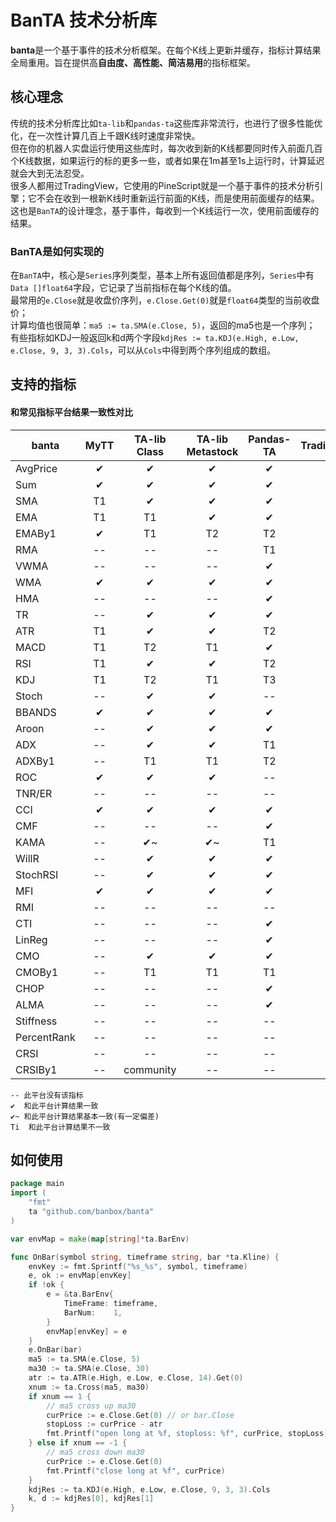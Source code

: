 # BanTA 技术分析库
**banta**是一个基于事件的技术分析框架。在每个K线上更新并缓存，指标计算结果全局重用。旨在提供高**自由度、高性能、简洁易用**的指标框架。

## 核心理念
传统的技术分析库比如`ta-lib`和`pandas-ta`这些库非常流行，也进行了很多性能优化，在一次性计算几百上千跟K线时速度非常快。  
但在你的机器人实盘运行使用这些库时，每次收到新的K线都要同时传入前面几百个K线数据，如果运行的标的更多一些，或者如果在1m甚至1s上运行时，计算延迟就会大到无法忍受。  
很多人都用过TradingView，它使用的PineScript就是一个基于事件的技术分析引擎；它不会在收到一根新K线时重新运行前面的K线，而是使用前面缓存的结果。  
这也是`BanTA`的设计理念，基于事件，每收到一个K线运行一次，使用前面缓存的结果。  

### BanTA是如何实现的
在`BanTA`中，核心是`Series`序列类型，基本上所有返回值都是序列，`Series`中有`Data []float64`字段，它记录了当前指标在每个K线的值。  
最常用的`e.Close`就是收盘价序列，`e.Close.Get(0)`就是`float64`类型的当前收盘价；  
计算均值也很简单：`ma5 := ta.SMA(e.Close, 5)`，返回的ma5也是一个序列；  
有些指标如KDJ一般返回k和d两个字段`kdjRes := ta.KDJ(e.High, e.Low, e.Close, 9, 3, 3).Cols`，可以从`Cols`中得到两个序列组成的数组。  

## 支持的指标
#### 和常见指标平台结果一致性对比
| banta       | MyTT | TA-lib Class | TA-lib Metastock | Pandas-TA | TradingView |
|-------------|:----:|:------------:|:----------------:|:---------:|:-----------:| 
| AvgPrice    |  ✔   |      ✔       |        ✔         |     ✔     |      ✔      |
| Sum         |  ✔   |      ✔       |        ✔         |     ✔     |      ✔      |
| SMA         |  T1  |      ✔       |        ✔         |     ✔     |      ✔      |
| EMA         |  T1  |      T1      |        ✔         |     ✔     |     T2      |
| EMABy1      |  ✔   |      T1      |        T2        |    T2     |     T3      |
| RMA         |  --  |      --      |        --        |    T1     |     --      |
| VWMA        |  --  |      --      |        --        |     ✔     |      ✔      |
| WMA         |  ✔   |      ✔       |        ✔         |     ✔     |      ✔      |
| HMA         |  --  |      --      |        --        |     ✔     |      ✔      |
| TR          |  --  |      ✔       |        ✔         |     ✔     |     --      |
| ATR         |  T1  |      ✔       |        ✔         |    T2     |     T3      |
| MACD        |  T1  |      T2      |        T1        |     ✔     |     T3      |
| RSI         |  T1  |      ✔       |        ✔         |    T2     |     T3      |
| KDJ         |  T1  |      T2      |        T1        |    T3     |      ✔      |
| Stoch       |  --  |      ✔       |        ✔         |    --     |      ✔      |
| BBANDS      |  ✔   |      ✔       |        ✔         |     ✔     |      ✔      |
| Aroon       |  --  |      ✔       |        ✔         |     ✔     |     T1      |
| ADX         |  --  |      ✔       |        ✔         |    T1     |     T2      |
| ADXBy1      |  --  |      T1      |        T1        |    T2     |      ✔      |
| ROC         |  ✔   |      ✔       |        ✔         |    --     |      ✔      |
| TNR/ER      |  --  |      --      |        --        |    --     |     --      |
| CCI         |  ✔   |      ✔       |        ✔         |     ✔     |      ✔      |
| CMF         |  --  |      --      |        --        |     ✔     |      ✔      |
| KAMA        |  --  |      ✔~      |        ✔~        |    T1     |     ✔~      |
| WillR       |  --  |      ✔       |        ✔         |     ✔     |      ✔      |
| StochRSI    |  --  |      ✔       |        ✔         |     ✔     |     ✔~      |
| MFI         |  ✔   |      ✔       |        ✔         |     ✔     |      ✔      |
| RMI         |  --  |      --      |        --        |    --     |     ✔~      |
| CTI         |  --  |      --      |        --        |     ✔     |     T1      |
| LinReg      |  --  |      --      |        --        |     ✔     |      ?      |
| CMO         |  --  |      ✔       |        ✔         |     ✔     |     T1      |
| CMOBy1      |  --  |      T1      |        T1        |    T1     |      ✔      |
| CHOP        |  --  |      --      |        --        |     ✔     |     T1      |
| ALMA        |  --  |      --      |        --        |     ✔     |     T1      |
| Stiffness   |  --  |      --      |        --        |    --     |      ✔      |
| PercentRank |  --  |      --      |        --        |    --     |     ✔~      |
| CRSI        |  --  |      --      |        --        |    --     |     ✔~      |
| CRSIBy1     |  --  |  community   |        --        |    --     |     --      |
```text
-- 此平台没有该指标
✔  和此平台计算结果一致
✔~ 和此平台计算结果基本一致(有一定偏差)
Ti  和此平台计算结果不一致 
```

## 如何使用
```go
package main
import (
	"fmt"
	ta "github.com/banbox/banta"
)

var envMap = make(map[string]*ta.BarEnv)

func OnBar(symbol string, timeframe string, bar *ta.Kline) {
	envKey := fmt.Sprintf("%s_%s", symbol, timeframe)
	e, ok := envMap[envKey]
	if !ok {
		e = &ta.BarEnv{
			TimeFrame: timeframe,
			BarNum:    1,
		}
		envMap[envKey] = e
	}
	e.OnBar(bar)
	ma5 := ta.SMA(e.Close, 5)
	ma30 := ta.SMA(e.Close, 30)
	atr := ta.ATR(e.High, e.Low, e.Close, 14).Get(0)
	xnum := ta.Cross(ma5, ma30)
	if xnum == 1 {
		// ma5 cross up ma30
		curPrice := e.Close.Get(0) // or bar.Close
		stopLoss := curPrice - atr
		fmt.Printf("open long at %f, stoploss: %f", curPrice, stopLoss)
	} else if xnum == -1 {
		// ma5 cross down ma30
		curPrice := e.Close.Get(0)
		fmt.Printf("close long at %f", curPrice)
	}
	kdjRes := ta.KDJ(e.High, e.Low, e.Close, 9, 3, 3).Cols
	k, d := kdjRes[0], kdjRes[1]
}
```